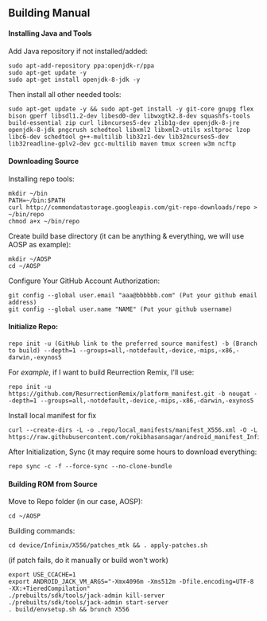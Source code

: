 ## Building Manual

#### Installing Java and Tools
Add Java repository if not installed/added:
```shell
sudo apt-add-repository ppa:openjdk-r/ppa
sudo apt-get update -y
sudo apt-get install openjdk-8-jdk -y
```
Then install all other needed tools:
```shell
sudo apt-get update -y && sudo apt-get install -y git-core gnupg flex bison gperf libsdl1.2-dev libesd0-dev libwxgtk2.8-dev squashfs-tools build-essential zip curl libncurses5-dev zlib1g-dev openjdk-8-jre openjdk-8-jdk pngcrush schedtool libxml2 libxml2-utils xsltproc lzop libc6-dev schedtool g++-multilib lib32z1-dev lib32ncurses5-dev lib32readline-gplv2-dev gcc-multilib maven tmux screen w3m ncftp
```
#### Downloading Source
Installing repo tools:
```shell
mkdir ~/bin
PATH=~/bin:$PATH
curl http://commondatastorage.googleapis.com/git-repo-downloads/repo > ~/bin/repo
chmod a+x ~/bin/repo
```
Create build base directory (it can be anything & everything, we will use AOSP as example):
```shell
mkdir ~/AOSP
cd ~/AOSP
```
Configure Your GitHub Account Authorization:
```shell
git config --global user.email "aaa@bbbbbb.com" (Put your github email address) 
git config --global user.name "NAME" (Put your github username)
```
#### Initialize Repo:
```shell
repo init -u (GitHub link to the preferred source manifest) -b (Branch to build) --depth=1 --groups=all,-notdefault,-device,-mips,-x86,-darwin,-exynos5
```
For _example_, if I want to build Reurrection Remix, I'll use:
```shell
repo init -u https://github.com/ResurrectionRemix/platform_manifest.git -b nougat --depth=1 --groups=all,-notdefault,-device,-mips,-x86,-darwin,-exynos5
```
Install local manifest for fix
```shell
curl --create-dirs -L -o .repo/local_manifests/manifest_X556.xml -O -L https://raw.githubusercontent.com/rokibhasansagar/android_manifest_Infinix_X556/master/manifest_X556.xml
```
After Initialization, Sync (it may require some hours to download everything:
```shell
repo sync -c -f --force-sync --no-clone-bundle
```
#### Building ROM from Source
Move to Repo folder (in our case, AOSP):
```shell
cd ~/AOSP
```
Building commands:
```shell
cd device/Infinix/X556/patches_mtk && . apply-patches.sh
```
(if patch fails, do it manually or build won't work)

```shell
export USE_CCACHE=1
export ANDROID_JACK_VM_ARGS="-Xmx4096m -Xms512m -Dfile.encoding=UTF-8 -XX:+TieredCompilation"
./prebuilts/sdk/tools/jack-admin kill-server
./prebuilts/sdk/tools/jack-admin start-server
. build/envsetup.sh && brunch X556
```
